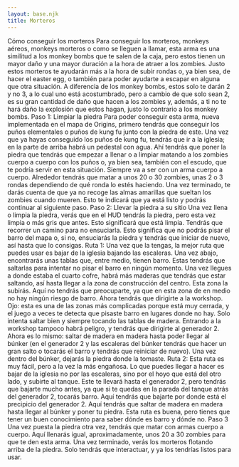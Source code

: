 ```yaml
---
layout: base.njk
title: Morteros
---
```

Cómo conseguir los morteros
Para conseguir los morteros, monkeys aéreos, monkeys morteros o como se lleguen a llamar, esta arma es una similitud a los monkey bombs que te salen de la caja, pero estos tienen un mayor daño y una mayor duración a la hora de atraer a los zombies. Justo estos morteros te ayudarán más a la hora de subir rondas o, ya bien sea, de hacer el easter egg, o también para poder ayudarte a escapar en alguna que otra situación. A diferencia de los monkey bombs, estos solo te darán 2 y no 3, a lo cual uno está acostumbrado, pero a cambio de que solo sean 2, es su gran cantidad de daño que hacen a los zombies y, además, a ti no te hará daño la explosión que estos hagan, justo lo contrario a los monkey bombs.
Paso 1: Limpiar la piedra
Para poder conseguir esta arma, nueva implementada en el mapa de Origins, primero tendrás que conseguir los puños elementales o puños de kung fu junto con la piedra de este. Una vez que ya hayas conseguido los puños de kung fu, tendrás que ir a la iglesia; en la parte de arriba habrá un pedestal con agua. Ahí tendrás que poner la piedra que tendrás que empezar a llenar o a limpiar matando a los zombies cuerpo a cuerpo con los puños o, ya bien sea, también con el escudo, que te podría servir en esta situación. Siempre va a ser con un arma cuerpo a cuerpo. Alrededor tendrás que matar a unos 20 o 30 zombies, unas 2 o 3 rondas dependiendo de qué ronda lo estés haciendo. Una vez terminado, te darás cuenta de que ya no recoge las almas amarillas que sueltan los zombies cuando mueren. Esto te indicará que ya está listo y podrás continuar al siguiente paso.
Paso 2: Llevar la piedra a su sitio
Una vez llena o limpia la piedra, verás que en el HUD tendrás la piedra, pero esta vez limpia o más gris que antes. Esto significará que está limpia. Tendrás que recorrer un camino para no ensuciarla. Esto significa que no podrás pisar el barro del mapa o, si no, ensuciarás la piedra y tendrás que iniciar de nuevo, así hasta que lo consigas.
Ruta 1:
Una vez que la tengas, la mejor ruta que puedes usar es bajar de la iglesia bajando las escaleras. Una vez abajo, encontrarás unas tablas que, entre medio, tienen barro. Estas tendrás que saltarlas para intentar no pisar el barro en ningún momento. Una vez llegues a donde estaba el cuarto cofre, habrá más maderas que tendrás que estar saltando, así hasta llegar a la zona de construcción del centro. Esta zona la subirás. Aquí no tendrás que preocuparte, ya que en esta zona de en medio no hay ningún riesgo de barro. Ahora tendrás que dirigirte a la workshop. Ojo: esta es una de las zonas más complicadas porque está muy cerrada, y el juego a veces te detecta que pisaste barro en lugares donde no hay. Solo intenta saltar bien y siempre tocando las tablas de madera. Entrando a la workshop tampoco habrá peligro, y tendrás que dirigirte al generador 2. Ahora es lo mismo: saltar de madera en madera hasta poder llegar al búnker (en el generador 2 y las escaleras del búnker tendrás que hacer un gran salto o tocarás el barro y tendrás que reiniciar de nuevo). Una vez dentro del búnker, dejarás la piedra donde la tomaste.
Ruta 2:
Esta ruta es muy fácil, pero a la vez la más engañosa. Lo que puedes llegar a hacer es bajar de la iglesia no por las escaleras, sino por el hoyo que está del otro lado, y subirte al tanque. Este te llevará hasta el generador 2, pero tendrás que bajarte mucho antes, ya que si te quedas en la parada del tanque atrás del generador 2, tocarás barro. Aquí tendrás que bajarte por donde está el precipicio del generador 2. Aquí tendrás que saltar de madera en madera hasta llegar al búnker y poner tu piedra. Esta ruta es buena, pero tienes que tener un buen conocimiento para saber dónde es barro y dónde no.
Paso 3
Una vez puesta la piedra otra vez, tendrás que matar con armas cuerpo a cuerpo. Aquí llenarás igual, aproximadamente, unos 20 a 30 zombies para que te den esta arma. Una vez terminado, verás los morteros flotando arriba de la piedra. Solo tendrás que interactuar, y ya los tendrías listos para usar.
